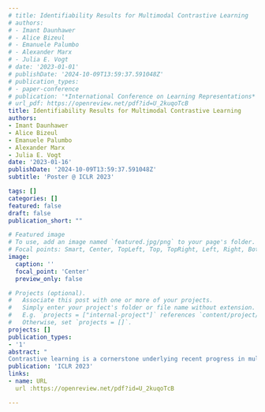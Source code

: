 ```yaml
---
# title: Identifiability Results for Multimodal Contrastive Learning
# authors:
# - Imant Daunhawer
# - Alice Bizeul
# - Emanuele Palumbo
# - Alexander Marx
# - Julia E. Vogt
# date: '2023-01-01'
# publishDate: '2024-10-09T13:59:37.591048Z'
# publication_types:
# - paper-conference
# publication: '*International Conference on Learning Representations*'
# url_pdf: https://openreview.net/pdf?id=U_2kuqoTcB
title: Identifiability Results for Multimodal Contrastive Learning
authors:
- Imant Daunhawer
- Alice Bizeul
- Emanuele Palumbo
- Alexander Marx
- Julia E. Vogt
date: '2023-01-16'
publishDate: '2024-10-09T13:59:37.591048Z'
subtitle: 'Poster @ ICLR 2023'

tags: []
categories: []
featured: false
draft: false
publication_short: ""

# Featured image
# To use, add an image named `featured.jpg/png` to your page's folder.
# Focal points: Smart, Center, TopLeft, Top, TopRight, Left, Right, BottomLeft, Bottom, BottomRight.
image:
  caption: ''
  focal_point: 'Center'
  preview_only: false

# Projects (optional).
#   Associate this post with one or more of your projects.
#   Simply enter your project's folder or file name without extension.
#   E.g. `projects = ["internal-project"]` references `content/project/deep-learning/index.md`.
#   Otherwise, set `projects = []`.
projects: []
publication_types:
- '1'
abstract: "
Contrastive learning is a cornerstone underlying recent progress in multi-view and multimodal learning, e.g., in representation learning with image/caption pairs. While its effectiveness is not yet fully understood, a line of recent work reveals that contrastive learning can invert the data generating process and recover ground truth latent factors shared between views. In this work, we present new identifiability results for multimodal contrastive learning, showing that it is possible to recover shared factors in a more general setup than the multi-view setting studied previously. Specifically, we distinguish between the multi-view setting with one generative mechanism (e.g., multiple cameras of the same type) and the multimodal setting that is characterized by distinct mechanisms (e.g., cameras and microphones). Our work generalizes previous identifiability results by redefining the generative process in terms of distinct mechanisms with modality-specific latent variables. We prove that contrastive learning can block-identify latent factors shared between modalities, even when there are nontrivial dependencies between factors. We empirically verify our identifiability results with numerical simulations and corroborate our findings on a complex multimodal dataset of image/text pairs. Zooming out, our work provides a theoretical basis for multimodal representation learning and explains in which settings multimodal contrastive learning can be effective in practice."
publication: 'ICLR 2023'
links:
- name: URL
  url :https://openreview.net/pdf?id=U_2kuqoTcB

---
```

